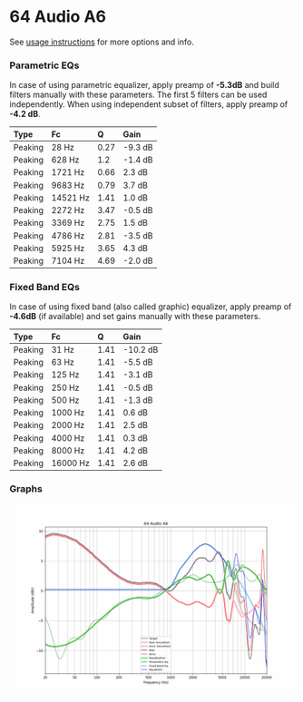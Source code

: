 # 64 Audio A6
See [usage instructions](https://github.com/jaakkopasanen/AutoEq#usage) for more options and info.

### Parametric EQs
In case of using parametric equalizer, apply preamp of **-5.3dB** and build filters manually
with these parameters. The first 5 filters can be used independently.
When using independent subset of filters, apply preamp of **-4.2 dB**.

| Type    | Fc       |    Q | Gain    |
|:--------|:---------|:-----|:--------|
| Peaking | 28 Hz    | 0.27 | -9.3 dB |
| Peaking | 628 Hz   | 1.2  | -1.4 dB |
| Peaking | 1721 Hz  | 0.66 | 2.3 dB  |
| Peaking | 9683 Hz  | 0.79 | 3.7 dB  |
| Peaking | 14521 Hz | 1.41 | 1.0 dB  |
| Peaking | 2272 Hz  | 3.47 | -0.5 dB |
| Peaking | 3369 Hz  | 2.75 | 1.5 dB  |
| Peaking | 4786 Hz  | 2.81 | -3.5 dB |
| Peaking | 5925 Hz  | 3.65 | 4.3 dB  |
| Peaking | 7104 Hz  | 4.69 | -2.0 dB |

### Fixed Band EQs
In case of using fixed band (also called graphic) equalizer, apply preamp of **-4.6dB**
(if available) and set gains manually with these parameters.

| Type    | Fc       |    Q | Gain     |
|:--------|:---------|:-----|:---------|
| Peaking | 31 Hz    | 1.41 | -10.2 dB |
| Peaking | 63 Hz    | 1.41 | -5.5 dB  |
| Peaking | 125 Hz   | 1.41 | -3.1 dB  |
| Peaking | 250 Hz   | 1.41 | -0.5 dB  |
| Peaking | 500 Hz   | 1.41 | -1.3 dB  |
| Peaking | 1000 Hz  | 1.41 | 0.6 dB   |
| Peaking | 2000 Hz  | 1.41 | 2.5 dB   |
| Peaking | 4000 Hz  | 1.41 | 0.3 dB   |
| Peaking | 8000 Hz  | 1.41 | 4.2 dB   |
| Peaking | 16000 Hz | 1.41 | 2.6 dB   |

### Graphs
![](./64%20Audio%20A6.png)